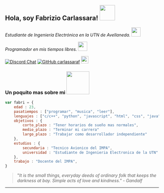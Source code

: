 <h2>Hola, soy Fabrizio Carlassara! <img src="https://static.wikia.nocookie.net/witcher/images/4/4b/Wolf_School_medallion.png/revision/latest/top-crop/width/300/height/300?cb=20151008164535" width="50"></h2>

*Estudiante de Ingeniería Electrónica en la UTN de Avellaneda.* <img src="https://media0.giphy.com/media/mEt0VjSByhp5HIZmu4/giphy.gif?cid=ecf05e47t8ocqzd7j6djza3v1okhxsuyp295uhfucehvq2om&rid=giphy.gif" width="30">

*Programador en mis tiempos libres.* <img src="https://media3.giphy.com/media/f6hnhHkks8bk4jwjh3/giphy.gif?cid=ecf05e47nskwejyrzpe55jb4mxkrssurt659gmjys8734ka8&rid=giphy.gif" width="30">

[![Discord Chat](https://img.shields.io/discord/789588051303202916.svg)](https://discord.gg/)
[![GitHub carlassaraf](https://img.shields.io/github/followers/carlassaraf?label=Follow&style=social)](https://github/com/carlassaraf)
[<img src="https://cdn.iconscout.com/icon/free/png-256/instagram-233-896451.png" height="24">](https://instagram.com/carlassaraf)

### Un poquito mas sobre mi <img src="https://media1.giphy.com/media/lr7oEPc5Y5kBbM7Q8G/giphy.gif?cid=ecf05e47n7digxerornf0i6s2ouos5t4yu9ffhi87tor8g9g&rid=giphy.gif" width="75">

```javascript
var fabri = {
    edad : 23,
    pasatiempos : ["programar", "musica", "leer"],
    lenguajes : ["c/c++", "python", "javascript", "html", "css", "java"],
    objetivos : {
        corto_plazo : "Tener horarios de sueño mas normales",
        medio_plazo : "Terminar mi carrera"
        largo_plazo : "Trabajar como desarrollador independiente"
    },
    estudios : {
    	secundaria : "Tecnico Avionico del IMPA",
    	universidad : "Estudiante de Ingenieria Electronica de la UTN"
	},
	trabajo : "Docente del IMPA",
}
```

> "*It is the small things, everyday deeds of ordinary folk that keeps the darkness at bay. Simple acts of love and kindness." - Gandalf* 
---
